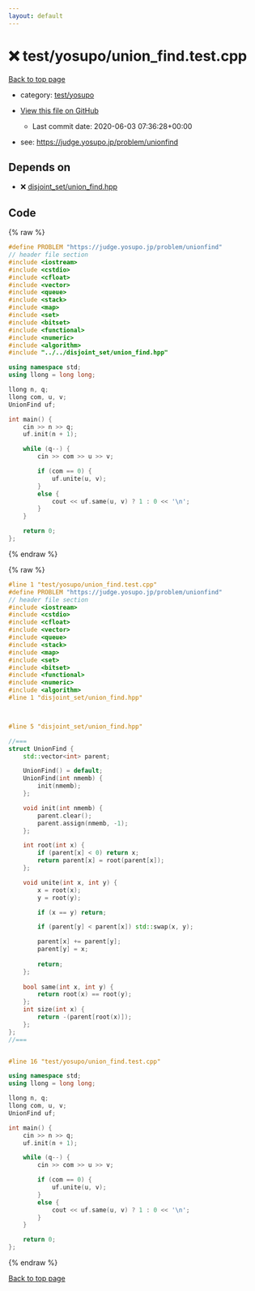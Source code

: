 ```yaml
---
layout: default
---
```


<!-- mathjax config similar to math.stackexchange -->
<script type="text/javascript" async
  src="https://cdnjs.cloudflare.com/ajax/libs/mathjax/2.7.5/MathJax.js?config=TeX-MML-AM_CHTML">
</script>
<script type="text/x-mathjax-config">
  MathJax.Hub.Config({
    TeX: { equationNumbers: { autoNumber: "AMS" }},
    tex2jax: {
      inlineMath: [ ['$','$'] ],
      processEscapes: true
    },
    "HTML-CSS": { matchFontHeight: false },
    displayAlign: "left",
    displayIndent: "2em"
  });
</script>

<script type="text/javascript" src="https://cdnjs.cloudflare.com/ajax/libs/jquery/3.4.1/jquery.min.js"></script>
<script src="https://cdn.jsdelivr.net/npm/jquery-balloon-js@1.1.2/jquery.balloon.min.js" integrity="sha256-ZEYs9VrgAeNuPvs15E39OsyOJaIkXEEt10fzxJ20+2I=" crossorigin="anonymous"></script>
<script type="text/javascript" src="../../../assets/js/copy-button.js"></script>
<link rel="stylesheet" href="../../../assets/css/copy-button.css" />


# :x: test/yosupo/union_find.test.cpp

<a href="../../../index.html">Back to top page</a>

* category: <a href="../../../index.html#0b58406058f6619a0f31a172defc0230">test/yosupo</a>
* <a href="{{ site.github.repository_url }}/blob/master/test/yosupo/union_find.test.cpp">View this file on GitHub</a>
    - Last commit date: 2020-06-03 07:36:28+00:00


* see: <a href="https://judge.yosupo.jp/problem/unionfind">https://judge.yosupo.jp/problem/unionfind</a>


## Depends on

* :x: <a href="../../../library/disjoint_set/union_find.hpp.html">disjoint_set/union_find.hpp</a>


## Code

<a id="unbundled"></a>
{% raw %}
```cpp
#define PROBLEM "https://judge.yosupo.jp/problem/unionfind"
// header file section
#include <iostream>
#include <cstdio>
#include <cfloat>
#include <vector>
#include <queue>
#include <stack>
#include <map>
#include <set>
#include <bitset>
#include <functional>
#include <numeric>
#include <algorithm>
#include "../../disjoint_set/union_find.hpp"

using namespace std;
using llong = long long;

llong n, q;
llong com, u, v;
UnionFind uf;

int main() {
    cin >> n >> q;
    uf.init(n + 1);

    while (q--) {
        cin >> com >> u >> v;

        if (com == 0) {
            uf.unite(u, v);
        }
        else {
            cout << uf.same(u, v) ? 1 : 0 << '\n';
        }
    }

    return 0;
};


```
{% endraw %}

<a id="bundled"></a>
{% raw %}
```cpp
#line 1 "test/yosupo/union_find.test.cpp"
#define PROBLEM "https://judge.yosupo.jp/problem/unionfind"
// header file section
#include <iostream>
#include <cstdio>
#include <cfloat>
#include <vector>
#include <queue>
#include <stack>
#include <map>
#include <set>
#include <bitset>
#include <functional>
#include <numeric>
#include <algorithm>
#line 1 "disjoint_set/union_find.hpp"



#line 5 "disjoint_set/union_find.hpp"

//===
struct UnionFind {
    std::vector<int> parent;

    UnionFind() = default;
    UnionFind(int nmemb) {
        init(nmemb);
    };

    void init(int nmemb) {
        parent.clear();
        parent.assign(nmemb, -1);
    };

    int root(int x) {
        if (parent[x] < 0) return x;
        return parent[x] = root(parent[x]);
    };

    void unite(int x, int y) {
        x = root(x);
        y = root(y);

        if (x == y) return;

        if (parent[y] < parent[x]) std::swap(x, y);

        parent[x] += parent[y];
        parent[y] = x;
        
        return;
    };
    
    bool same(int x, int y) {
        return root(x) == root(y);
    };
    int size(int x) {
        return -(parent[root(x)]);
    };
};
//===


#line 16 "test/yosupo/union_find.test.cpp"

using namespace std;
using llong = long long;

llong n, q;
llong com, u, v;
UnionFind uf;

int main() {
    cin >> n >> q;
    uf.init(n + 1);

    while (q--) {
        cin >> com >> u >> v;

        if (com == 0) {
            uf.unite(u, v);
        }
        else {
            cout << uf.same(u, v) ? 1 : 0 << '\n';
        }
    }

    return 0;
};


```
{% endraw %}

<a href="../../../index.html">Back to top page</a>


